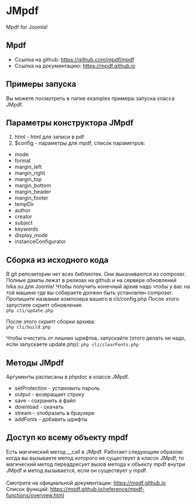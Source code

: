 # JMpdf
Mpdf for Joomla!

## Mpdf
- Ссылка на github: https://github.com/mpdf/mpdf
- Ссылка на документацию: https://mpdf.github.io

## Примеры запуска
Вы можете посмотреть в папке examples примеры запуска класса JMpdf.
 
## Параметры конструктора JMpdf
1) html - html для записи в pdf
2) $config - параметры для mpdf, список параметров:
- mode                
- format           
- margin_left     
- margin_right     
- margin_top        
- margin_bottom     
- margin_header      
- margin_footer        
- tempDir
- author
- creator
- subject
- keywords
- display_mode
- instanceConfigurator


## Сборка из исходного кода
В git репозитории нет всех библиотек. Они выкачиваются из composer. Полные дампы лежат в релизах на github и на сервере обновлений hika.su для Joomla!
Чтобы получить конечный архив надо чтобы у вас на той машине где вы собираете должен быть установлен composer. Пропишите название композера вашего в cli/config.php
После этого запустите скрипт обновления: <br/>
```php cli/update.php```

После этого скрипт сборки архива: <br/>
```php cli/build.php```

Чтобы очистить от лишних шрифтов, запускайте (этого делать не надо, если запускаете update.php):
```php cli/clearFonts.php```


## Методы JMpdf
Аргументы расписаны в phpdoc в классе JMpdf.

- setProtection - установить пароль
- output - возвращает строку 
- save - сохранить в файл
- download - скачать
- stream - отобразить в браузере
- addFonts - добавить шрифты


## Доступ ко всему объекту mpdf
Есть магический метод __call в JMpdf.
Работает следующим образом: когда вы вызываете метод которого не существует в классе JMpdf, то магический метод переадресует вызов метода к объекту mpdf внутри JMpdf и метод вызывается, если он существует у mpdf.<br/><br/>
Смотрите на официальной документации: https://mpdf.github.io <br/>
Список функций: https://mpdf.github.io/reference/mpdf-functions/overview.html